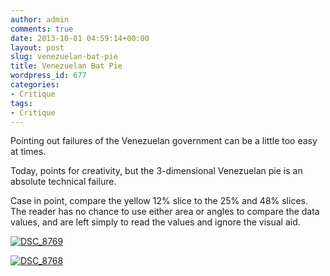 ```yaml
---
author: admin
comments: true
date: 2013-10-01 04:59:14+00:00
layout: post
slug: venezuelan-bat-pie
title: Venezuelan Bat Pie
wordpress_id: 677
categories:
- Critique
tags:
- Critique
---
```


Pointing out failures of the Venezuelan government can be a little too easy at times.

Today, points for creativity, but the 3-dimensional Venezuelan pie is an absolute technical failure.

Case in point, compare the yellow 12% slice to the 25% and 48% slices. The reader has no chance to use either area or angles to compare the data values, and are left simply to read the values and ignore the visual aid.

[![DSC_8769](http://thinkdatavis.com/wp-content/uploads/2013/10/DSC_8769-1024x685.jpg)](http://thinkdatavis.com/wp-content/uploads/2013/10/DSC_8769.jpg)



[![DSC_8768](http://thinkdatavis.com/wp-content/uploads/2013/10/DSC_8768-685x1024.jpg)](http://thinkdatavis.com/wp-content/uploads/2013/10/DSC_8768.jpg)
